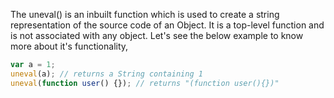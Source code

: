 
  The uneval() is an inbuilt function which is used to create a string representation of the source code of an Object. It is a top-level function and is not associated with any object. Let's see the below example to know more about it's functionality,

  ```javascript
  var a = 1;
  uneval(a); // returns a String containing 1
  uneval(function user() {}); // returns "(function user(){})"
  ```

